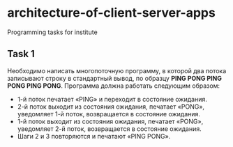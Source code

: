 # architecture-of-client-server-apps
Programming tasks for institute

## Task 1
Необходимо написать многопоточную программу, в которой два потока записывают строку в стандартный вывод, по образцу **PING PONG PING PONG PING PONG**. Программа должна работать следующим образом:
* 1-й поток печатает «PING» и переходит в состояние ожидания.
* 2-й поток выходит из состояния ожидания, печатает «PONG», уведомляет 1-й поток, возвращается в состояние ожидания.
* 1-й поток выходит из состояния ожидания, печатает «PONG», уведомляет 2-й поток, возвращается в состояние ожидания.
* Шаги 2 и 3 повторяются и печатают «PING PONG».
